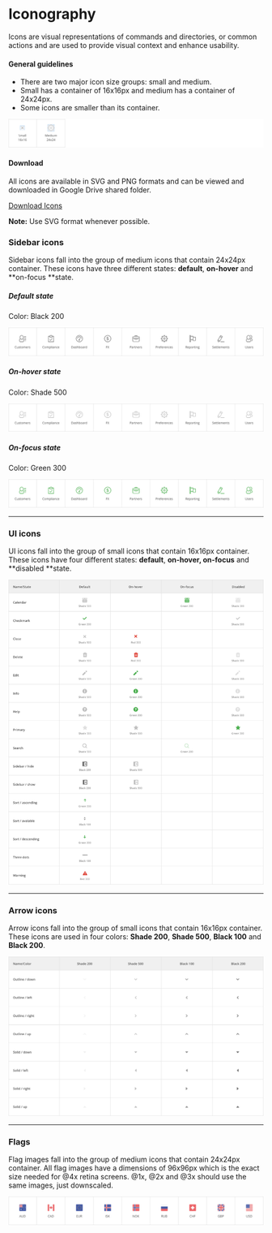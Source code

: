 # Iconography

Icons are visual representations of commands and directories, or common actions and are used to provide visual context and enhance usability.

#### General guidelines

* There are two major icon size groups: small and medium.
* Small has a container of 16x16px and medium has a container of 24x24px.
* Some icons are smaller than its container.

![](/assets/foundations/iconography-sizing-example.png)

#### Download

All icons are available in SVG and PNG formats and can be viewed and downloaded in Google Drive shared folder.

[Download Icons](#)

**Note:** Use SVG format whenever possible.

### Sidebar icons

Sidebar icons fall into the group of medium icons that contain 24x24px container. These icons have three different states: **default**, **on-hover** and **on-focus **state.

##### Default state

Color: Black 200

![](/assets/foundations/iconography-sidebar-icons.png)

##### On-hover state

Color: Shade 500

![](/assets/foundations/iconography-sidebar-icons-on-hover.png)

##### On-focus state

Color: Green 300

![](/assets/foundations/iconography-sidebar-icons-on-focus.png)

---

### UI icons

UI icons fall into the group of small icons that contain 16x16px container. These icons have four different states: **default**, **on-hover, on-focus** and **disabled **state.

![](/assets/foundations/iconography-ui-icons.png)

---

### Arrow icons

Arrow icons fall into the group of small icons that contain 16x16px container. These icons are used in four colors: **Shade 200**, **Shade 500**, **Black 100** and **Black 200**.

![](/assets/foundations/iconography-arrows.png)

---

### Flags

Flag images fall into the group of medium icons that contain 24x24px container. All flag images have a dimensions of 96x96px which is the exact size needed for @4x retina screens. @1x, @2x and @3x should use the same images, just downscaled.

![](/assets/foundations/iconography-flags.png)

